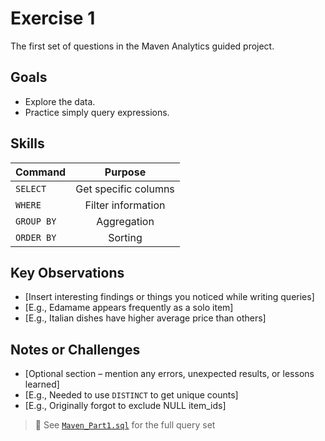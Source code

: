# Exercise 1
The first set of questions in the Maven Analytics guided project.

## Goals
- Explore the data.
- Practice simply query expressions.

## Skills
|Command|Purpose|
|:---|:---:|
|`SELECT`|Get specific columns|
|`WHERE`|Filter information|
|`GROUP BY`|Aggregation|
|`ORDER BY`|Sorting|

## Key Observations
- [Insert interesting findings or things you noticed while writing queries]
- [E.g., Edamame appears frequently as a solo item]
- [E.g., Italian dishes have higher average price than others]

## Notes or Challenges
- [Optional section – mention any errors, unexpected results, or lessons learned]
- [E.g., Needed to use `DISTINCT` to get unique counts]
- [E.g., Originally forgot to exclude NULL item_ids]

> 📝 See [`Maven_Part1.sql`](code/Maven_Part1.sql) for the full query set
